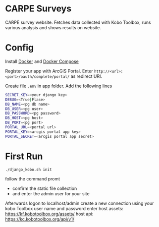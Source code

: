 # CARPE Surveys
CARPE survey website. Fetches data collected with Kobo Toolbox, runs various analysis and shows results on website.

# Config

Install [Docker](https://docs.docker.com/install) and [Docker Compose](https://docs.docker.com/compose/install/)

Register your app with ArcGIS Portal. Enter `http://<url>:<port>/oauth/complete/portal/` as redirect URI.

Create file `.env` in app folder. Add the following lines

```bash
SECRET_KEY=<your django key>
DEBUG=<True|Flase>
DB_NAME=<pg db name>
DB_USER=<pg user>
DB_PASSWORD=<pg password>
DB_HOST=<pg host>
DB_PORT=<pg port>
PORTAL_URL=<portal url>
PORTAL_KEY=<arcgis portal app key>
PORTAL_SECRET=<arcgis portal app secret>
```

# First Run

```./django_kobo.sh init```

follow the command promt
- confirm the static file collection
- and enter the admin user for your site

Afterwards logon to localhost/admin
create a new connection using your kobo Toolbox user name and password
enter 
host assets: https://kf.kobotoolbox.org/assets/
host api: https://kc.kobotoolbox.org/api/v1/



